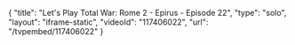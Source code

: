 {
    "title": "Let's Play Total War: Rome 2 - Epirus - Episode 22",
    "type": "solo",
    "layout": "iframe-static",
    "videoId": "117406022",
    "url": "\/tvpembed\/117406022"
}